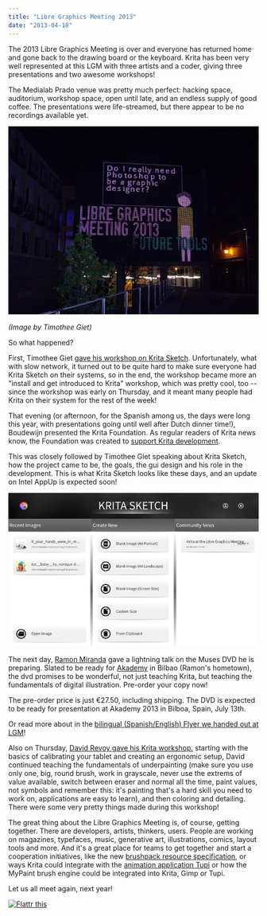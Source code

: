 ```yaml
---
title: "Libre Graphics Meeting 2013"
date: "2013-04-18"
---
```


The 2013 Libre Graphics Meeting is over and everyone has returned home and gone back to the drawing board or the keyboard. Krita has been very well represented at this LGM with three artists and a coder, giving three presentations and two awesome workshops!

The Medialab Prado venue was pretty much perfect: hacking space, auditorium, workshop space, open until late, and an endless supply of good coffee. The presentations were life-streamed, but there appear to be no recordings available yet.

![](images/lgm2013.jpg)

_(Image by Timothee Giet)_

So what happened?

First, Timothee Giet [gave his workshop on Krita Sketch](http://timotheegiet.com/blog/anim/back-from-the-future-tools-lgm-2013.html). Unfortunately, what with slow network, it turned out to be quite hard to make sure everyone had Krita Sketch on their systems, so in the end, the workshop became more an "install and get introduced to Krita" workshop, which was pretty cool, too -- since the workshop was early on Thursday, and it meant many people had Krita on their system for the rest of the week!

That evening (or afternoon, for the Spanish among us, the days were long this year, with presentations going until well after Dutch dinner time!), Boudewijn presented the Krita Foundation. As regular readers of Krita news know, the Foundation was created to [support Krita development](http://krita.org/foundation).

This was closely followed by Timothee Giet speaking about Krita Sketch, how the project came to be, the goals, the gui design and his role in the development. This is what Krita Sketch looks like these days, and an update on Intel AppUp is expected soon!

![](images/kritasketch_2.png)

The next day, [Ramon Miranda](http://www.ramonmiranda.com/) gave a lightning talk on the Muses DVD he is preparing. Slated to be ready for [Akademy](http://akademy2013.kde.org/) in Bilbao (Ramon's hometown), the dvd promises to be wonderful, not just teaching Krita, but teaching the fundamentals of digital illustration. Pre-order your copy now!

The pre-order price is just €27.50, including shipping. The DVD is expected to be ready for presentation at Akademy 2013 in Bilboa, Spain, July 13th.

Or read more about in the [bilingual (Spanish/English) Flyer we handed out at LGM](http://www.valdyas.org/~boud/muses_flyer.pdf)!

Also on Thursday, [David Revoy gave his Krita workshop.](http://www.davidrevoy.com/article166/krita-workshop-at-lgm-2013) starting with the basics of calibrating your tablet and creating an ergonomic setup, David continued teaching the fundamentals of underpainting (make sure you use only one, big, round brush, work in grayscale, never use the extrems of value available, switch between eraser and normal all the time, paint values, not symbols and remember this: it's painting that's a hard skill you need to work on, applications are easy to learn), and then coloring and detailing. There were some very pretty things made during this workshop!

The great thing about the Libre Graphics Meeting is, of course, getting together. There are developers, artists, thinkers, users. People are working on magazines, typefaces, music, generative art, illustrations, comics, layout tools and more. And it's a great place for teams to get together and start a cooperation initiatives, like the new [brushpack resource specification](http://libregraphicsworld.org/blog/entry/gimp-krita-mypaint-teams-discuss-common-brushpack-format), or ways Krita could integrate with the [animation application Tupi](http://maefloresta.com/) or how the MyPaint brush engine could be integrated into Krita, Gimp or Tupi.

Let us all meet again, next year!

[![Flattr this](images/flattr-badge-large.png "Flattr this")](http://flattr.com/thing/1055815/The-Krita-Foundation)
